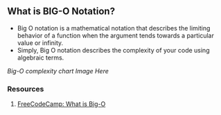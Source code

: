 ## What is BIG-O Notation?

- Big O notation is a mathematical notation that describes the limiting behavior of a function when the argument tends towards a particular value or infinity.
- Simply, Big O notation describes the complexity of your code using algebraic terms.

_Big-O complexity chart Image Here_

### Resources
1. [FreeCodeCamp: What is Big-O](https://www.freecodecamp.org/news/big-o-notation-why-it-matters-and-why-it-doesnt-1674cfa8a23c/)